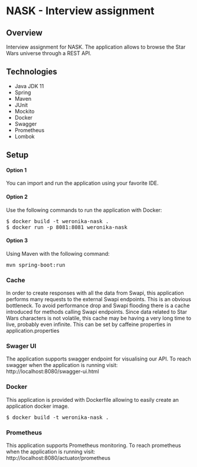 # NASK - Interview assignment
## Overview
Interview assignment for NASK. The application allows to browse the Star Wars universe through a REST API.

## Technologies
* Java JDK 11
* Spring
* Maven
* JUnit
* Mockito
* Docker
* Swagger
* Prometheus
* Lombok

## Setup
#### Option 1
You can import and run the application using your favorite IDE. 

#### Option 2
Use the following commands to run the application with Docker:

<pre>
$ docker build -t weronika-nask .
$ docker run -p 8081:8081 weronika-nask
</pre>

#### Option 3
Using Maven with the following command:

<pre>
mvn spring-boot:run
</pre>



### Cache
In order to create responses with all the data from Swapi, this application
performs many requests to the external Swapi endpoints. This is an obvious bottleneck.
To avoid performance drop and Swapi flooding there is a cache introduced for methods calling Swapi endpoints.
Since data related to Star Wars characters is not volatile, 
this cache may be having a very long time to live, probably even infinite. 
This can be set by caffeine properties in application.properties 

### Swager UI
The application supports swagger endpoint for visualising our API.
To reach swagger when the application is running visit:
http://localhost:8080/swagger-ui.html

### Docker
This application is provided with Dockerfile allowing to easily create an application docker image.
<pre>
$ docker build -t weronika-nask .
</pre>

### Prometheus
This application supports Prometheus monitoring.
To reach prometheus when the application is running visit:
http://localhost:8080/actuator/prometheus
